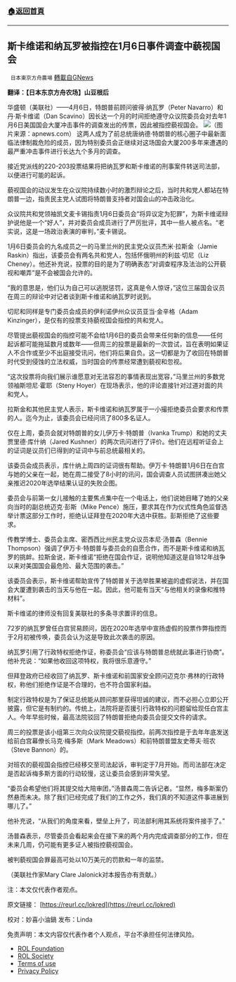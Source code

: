 ###  [:house:返回首頁](https://github.com/ourhimalayas/txt)
---


## 斯卡维诺和纳瓦罗被指控在1月6日事件调查中藐视国会
` 日本東京方舟農場` [轉載自GNews](https://gnews.org/zh-hans/2358532/)

**翻译：【日本东京方舟农场】山豆根后**

华盛顿（美联社）——4月6日，特朗普前顾问彼得·纳瓦罗（Peter Navarro）和丹·斯卡维诺（Dan Scavino）因长达一个月的时间拒绝遵守众议院委员会对去年1月6日美国国会大厦冲击事件的调查发出的传票，因此被指控藐视国会。
![](https://assets.gnews.org/wp-content/uploads/2022/04/0-22.jpg)（图片来源：apnews.com）
这两人成为了前总统唐纳德·特朗普的核心圈子中最新面临法律制裁危险的成员，因为特别委员会正继续对这场国会大厦200多年来遭遇的最严重冲击事件进行长达九个多月的调查。

接近党派线的220-203投票结果将把纳瓦罗和斯卡维诺的刑事案件转送司法部，以便进行可能的起诉。

藐视国会的动议发生在众议院持续数小时的激烈辩论之后，当时共和党人都站在特朗普一边，指责民主党人试图将特朗普支持者对国会山的冲击政治化。

众议院共和党领袖凯文麦卡锡指责1月6日委员会“将异议定为犯罪”，为斯卡维诺辩护说他是一个“好人”，并对委员会成员进行了严厉批评，其中一些人被点名。“老实说，这是一场政治表演的审判，”麦卡锡说。

1月6日委员会的九名成员之一的马里兰州的民主党众议员杰米·拉斯金（Jamie Raskin）指出，该委员会有两名共和党人，包括怀俄明州的利兹·切尼（Liz Cheney）。他还补充说，投票的目的是为了明确表态“对调查程序及法治的公开藐视和嘲弄”是不会被国会允许的。

“我的意思是，他们认为自己可以逃脱惩罚，这真是令人惊讶，”这位三届国会议员在周三的辩论中对记者谈到斯卡维诺和纳瓦罗时说到。

切尼和同样是专门委员会成员的伊利诺伊州众议员亚当·金辛格（Adam Kinzinger），是仅有的投票支持藐视国会指控的共和党人。

尽管提出藐视国会的指控可能不会给1月6日的委员会带来任何新的信息——任何起诉都可能拖延数月或数年——但周三的投票是最新的一次尝试，旨在表明如果证人不合作或至少不出庭接受讯问，他们将后果自负。这一切都是为了收回在特朗普时代受到侵蚀的立法权威，当时国会的传票经常遭到藐视和忽视。

“这次投票将向我们展示谁愿意对无法容忍的事情表现出宽容，”马里兰州的多数党领袖斯坦尼·霍耶（Steny Hoyer）在现场表示，他的评论直接针对过道对面的共和党人。

拉斯金和其他民主党人表示，斯卡维诺和纳瓦罗属于一小撮拒绝委员会要求和传票的人。迄今为止，该委员会已经问讯了800多名证人。

仅在上周，委员会就对特朗普的女儿伊万卡·特朗普（Ivanka Trump）和她的丈夫贾里德·库什纳（Jared Kushner）的两次讯问进行了评价。他们在远程听证会上的证词是议员们已得到的证词中与前总统最相关的。

该委员会成员表示，库什纳上周四的证词很有帮助。伊万卡·特朗普1月6日在白宫与她的父亲在一起，她在周二接受了8小时的讯问，国会调查人员试图拼凑出她父亲推迟2020年选举结果认证的失败企图。

委员会与前第一女儿接触的主要焦点集中在一个电话上，他们说她目睹了她的父亲向当时的副总统迈克·彭斯（Mike Pence）施压，要求其在作为仪式性角色监督选举计票这部分工作时，拒绝认证拜登在2020年大选中获胜。彭斯拒绝了这些要求。

传教学博士、委员会主席、密西西比州民主党众议员本尼·汤普森（Bennie Thompson）强调了伊万卡·特朗普与委员会的自愿合作，而不是斯卡维诺和纳瓦罗的挑衅。拉斯金说，斯卡维诺“拒绝在国会作证，说明他知道这是自1812年战争以来对美国国会最危险、最大范围的袭击。”

该委员会表示，斯卡维诺帮助宣传了特朗普关于选举胜果被盗的虚假说法，并在国会大厦遭到袭击的当天与他在一起。因此，他可能有当天“与他相关的录像和推特材料”。

斯卡维诺的律师没有回复美联社的多条寻求置评的信息。

72岁的纳瓦罗曾任白宫贸易顾问，因在2020年选举中宣扬虚假的投票作弊指控而于2月初被传唤，委员会认为这是导致此次袭击的原因。

纳瓦罗引用了行政特权拒绝作证，称委员会“应该与特朗普总统就此事进行协商”。他补充说：“如果他收回这项特权，我将很乐意遵守。”

但拜登政府已经收回了纳瓦罗、斯卡维诺和前国家安全顾问迈克尔·弗林的行政特权，称他们拒绝作证是不合理的，也不符合国家利益。

制定行政特权是为了保证总统能从顾问那里获得坦诚的建议，而不必担心立即公开披露，但它是有制约的。传统上，法院将是否援引行政特权的问题留给现任白宫主人。今年早些时候，最高法院驳回了特朗普拒绝向委员会提交文件的请求。

周三的投票是该小组第三次向众议院提交藐视指控。前两次指控是于去年年底发送给前白宫幕僚长马克·梅多斯（Mark Meadows）和前特朗普盟友史蒂夫·班农（Steve Bannon）的。

对班农的藐视国会指控已经移交至司法起诉，审判定于7月开始。而司法部在决定是否起诉梅多斯方面的行动较慢，这让委员会感到非常失望。

“委员会希望他们将其提交给大陪审团，”汤普森周二告诉记者。“显然，梅多斯案仍然悬而未决。除了我们已经完成了我们的工作之外，我们真的不知道这件事进展到哪儿了。”

他补充说，“从我们的角度来看，壁垒上升了，司法部利用其系统将案件接手了。”

汤普森表示，尽管委员会看起来会在接下来的两个月内完成调查部分的工作，但在未来几周，仍可能有更多证人被指控藐视国会。

被判藐视国会罪最高可处以10万美元的罚款和一年的监禁。

（美联社作家Mary Clare Jalonick对本报告亦有贡献。）

注：本文仅代表作者观点。

原文链接：
[https://reurl.cc/lokred](https://reurl.cc/lokred)

校对：妙喜小油鍋
发布：Linda

 

免责声明：本文内容仅代表作者个人观点，平台不承担任何法律风险。

- [ROL Foundation](https://rolfoundation.org/)
- [ROL Society](https://rolsociety.org/)
- [Terms of use](https://gnews.org/terms-of-use-3/)
- [Privacy Policy](https://gnews.org/privacy-policy/)
